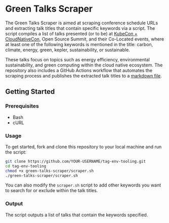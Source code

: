 # Green Talks Scraper

The Green Talks Scraper is aimed at scraping conference schedule URLs and extracting talk titles that contain specific keywords via a script. The script compiles a list of talks presented (or to be) at [KubeCon + CloudNativeCon](https://KubeCon.io), Open Source Summit, and their Co-Located events, where at least one of the following keywords is mentioned in the title: carbon, climate, energy, green, kepler, sustainability, or sustainable.

These talks focus on topics such as energy efficiency, environmental sustainability, and green computing within the cloud native ecosystem.
The repository also includes a GitHub Actions workflow that automates the scraping process and publishes the extracted talk titles to a [markdown file](talks.md).

## Getting Started

### Prerequisites

- Bash
- cURL

### Usage

To get started, fork and clone this repository to your local machine and run the script:

```bash
git clone https://github.com/YOUR-USERNAME/tag-env-tooling.git
cd tag-env-tooling
chmod +x green-talks-scraper/scraper.sh
./green-talks-scraper/scraper.sh
```

You can also modify the `scraper.sh` script to add other keywords you want to search for or exclude within the talk titles.

### Output
The script outputs a list of talks that contain the keywords specified.

